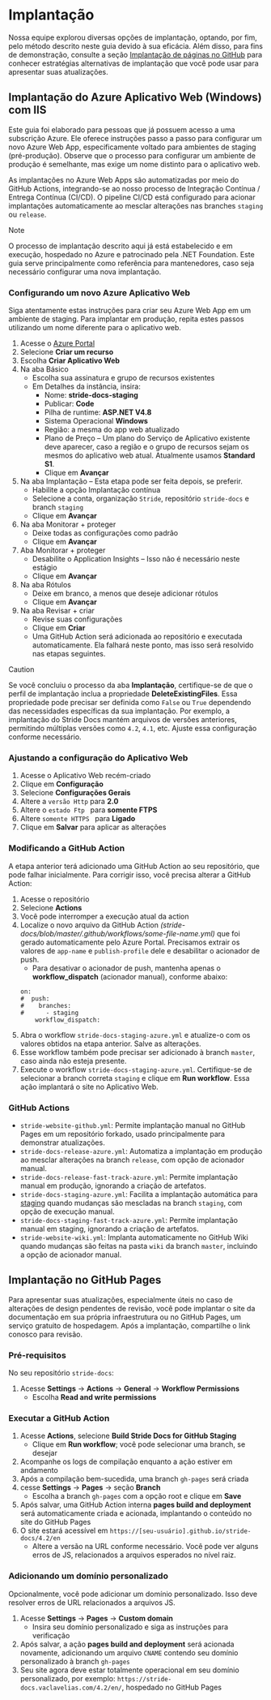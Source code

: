 # Implantação

Nossa equipe explorou diversas opções de implantação, optando, por fim, pelo método descrito neste guia devido à sua eficácia. Além disso, para fins de demonstração, consulte a seção [Implantação de páginas no GitHub](deployment-azure.md#deployment-to-github-pages) para conhecer estratégias alternativas de implantação que você pode usar para apresentar suas atualizações.

## Implantação do Azure Aplicativo Web (Windows) com IIS

Este guia foi elaborado para pessoas que já possuem acesso a uma subscrição Azure. Ele oferece instruções passo a passo para configurar um novo Azure Web App, especificamente voltado para ambientes de staging (pré-produção). Observe que o processo para configurar um ambiente de produção é semelhante, mas exige um nome distinto para o aplicativo web.

As implantações no Azure Web Apps são automatizadas por meio do GitHub Actions, integrando-se ao nosso processo de Integração Contínua / Entrega Contínua (CI/CD). O pipeline CI/CD está configurado para acionar implantações automaticamente ao mesclar alterações nas branches `staging` ou `release`.

> [!NOTE]
> O processo de implantação descrito aqui já está estabelecido e em execução, hospedado no Azure e patrocinado pela .NET Foundation. Este guia serve principalmente como referência para mantenedores, caso seja necessário configurar uma nova implantação.

### Configurando um novo Azure Aplicativo Web

Siga atentamente estas instruções para criar seu Azure Web App em um ambiente de staging. Para implantar em produção, repita estes passos utilizando um nome diferente para o aplicativo web.

1. Acesse o [Azure Portal](https://portal.azure.com/)
1. Selecione **Criar um recurso**
1. Escolha **Criar Aplicativo Web**
1. Na aba Básico
   - Escolha sua assinatura e grupo de recursos existentes
   - Em Detalhes da instância, insira:
      - Nome: **stride-docs-staging**
      - Publicar: **Code**
      - Pilha de runtime: **ASP.NET V4.8**
      - Sistema Operacional **Windows**
      - Região: a mesma do app web atualizado
      - Plano de Preço – Um plano do Serviço de Aplicativo existente deve aparecer, caso a região e o grupo de recursos sejam os mesmos do aplicativo web atual. Atualmente usamos **Standard S1**.
      - Clique em **Avançar**
1. Na aba Implantação – Esta etapa pode ser feita depois, se preferir.
   - Habilite a opção Implantação contínua
   - Selecione a conta, organização `Stride`, repositório `stride-docs` e branch `staging`
   - Clique em **Avançar**
1. Na aba Monitorar + proteger
   - Deixe todas as configurações como padrão
   - Clique em **Avançar**
1. Aba Monitorar + proteger
   - Desabilite o Application Insights – Isso não é necessário neste estágio
   - Clique em **Avançar**
1. Na aba Rótulos
   - Deixe em branco, a menos que deseje adicionar rótulos
   - Clique em **Avançar**
1. Na aba Revisar + criar
   - Revise suas configurações
   - Clique em **Criar**
   - Uma GitHub Action será adicionada ao repositório e executada automaticamente. Ela falhará neste ponto, mas isso será resolvido nas etapas seguintes.

> [!CAUTION]
> Se você concluiu o processo da aba **Implantação**, certifique-se de que o perfil de implantação inclua a propriedade **DeleteExistingFiles**. Essa propriedade pode precisar ser definida como `False` ou `True` dependendo das necessidades específicas da sua implantação. Por exemplo, a implantação do Stride Docs mantém arquivos de versões anteriores, permitindo múltiplas versões como `4.2`, `4.1`, etc. Ajuste essa configuração conforme necessário.

### Ajustando a configuração do Aplicativo Web

1. Acesse o Aplicativo Web recém-criado
1. Clique em **Configuração**
1. Selecione **Configurações Gerais**
1. Altere a `versão Http` para **2.0**
1. Altere o `estado Ftp ` para **somente  FTPS**
1. Altere `somente HTTPS ` para **Ligado**
1. Clique em **Salvar** para aplicar as alterações

### Modificando a GitHub Action

A etapa anterior terá adicionado uma GitHub Action ao seu repositório, que pode falhar inicialmente. Para corrigir isso, você precisa alterar a GitHub Action:

1. Acesse o repositório
1. Selecione **Actions**
1. Você pode interromper a execução atual da action
1. Localize o novo arquivo da GitHub Action *(stride-docs/blob/master/.github/workflows/some-file-name.yml)* que foi gerado automaticamente pelo Azure Portal. Precisamos extrair os valores de `app-name` e `publish-profile` dele e desabilitar o acionador de push.
   - Para desativar o acionador de push, mantenha apenas o **workflow_dispatch** (acionador manual), conforme abaixo:
    ```
    on:
    #  push:
    #    branches:
    #      - staging
        workflow_dispatch:
    ```
1. Abra o workflow `stride-docs-staging-azure.yml` e atualize-o com os valores obtidos na etapa anterior. Salve as alterações.
1. Esse workflow também pode precisar ser adicionado à branch `master`, caso ainda não esteja presente.
1. Execute o workflow `stride-docs-staging-azure.yml`. Certifique-se de selecionar a branch correta `staging` e clique em **Run workflow**. Essa ação implantará o site no Aplicativo Web.

### GitHub Actions

- `stride-website-github.yml`: Permite implantação manual no GitHub Pages em um repositório forkado, usado principalmente para demonstrar atualizações.
- `stride-docs-release-azure.yml`: Automatiza a implantação em produção ao mesclar alterações na branch `release`, com opção de acionador manual.
- `stride-docs-release-fast-track-azure.yml`: Permite implantação manual em produção, ignorando a criação de artefatos.
- `stride-docs-staging-azure.yml`: Facilita a implantação automática para [staging](https://stride-doc-staging.azurewebsites.net/latest/en/index.html) quando mudanças são mescladas na branch `staging`, com opção de execução manual.
- `stride-docs-staging-fast-track-azure.yml`: Permite implantação manual em staging, ignorando a criação de artefatos.
- `stride-website-wiki.yml`: Implanta automaticamente no GitHub Wiki quando mudanças são feitas na pasta `wiki` da branch `master`, incluindo a opção de acionador manual.

## Implantação no GitHub Pages

Para apresentar suas atualizações, especialmente úteis no caso de alterações de design pendentes de revisão, você pode implantar o site da documentação em sua própria infraestrutura ou no GitHub Pages, um serviço gratuito de hospedagem. Após a implantação, compartilhe o link conosco para revisão.

### Pré-requisitos

No seu repositório `stride-docs`:

1. Acesse **Settings** → **Actions** → **General** → **Workflow Permissions**
   - Escolha **Read and write permissions**

### Executar a GitHub Action

1. Acesse **Actions**, selecione **Build Stride Docs for GitHub Staging**
   - Clique em **Run workflow**; você pode selecionar uma branch, se desejar
2. Acompanhe os logs de compilação enquanto a ação estiver em andamento
3. Após a compilação bem-sucedida, uma branch `gh-pages` será criada
4. cesse **Settings** → **Pages** → seção **Branch**
   - Escolha a branch `gh-pages` com a opção root e clique em **Save**
5. Após salvar, uma GitHub Action interna **pages build and deployment** será automaticamente criada e acionada, implantando o conteúdo no site do GitHub Pages
6. O site estará acessível em `https://[seu-usuário].github.io/stride-docs/4.2/en`
   - Altere a versão na URL conforme necessário. Você pode ver alguns erros de JS, relacionados a arquivos esperados no nível raiz.

### Adicionando um domínio personalizado

Opcionalmente, você pode adicionar um domínio personalizado. Isso deve resolver erros de URL relacionados a arquivos JS.

1. Acesse **Settings** → **Pages** → **Custom domain**
   - Insira seu domínio personalizado e siga as instruções para verificação
1. Após salvar, a ação **pages build and deployment** será acionada novamente, adicionando um arquivo `CNAME` contendo seu domínio personalizado à branch `gh-pages`
1. Seu site agora deve estar totalmente operacional em seu domínio personalizado, por exemplo: `https://stride-docs.vaclavelias.com/4.2/en/`, hospedado no GitHub Pages